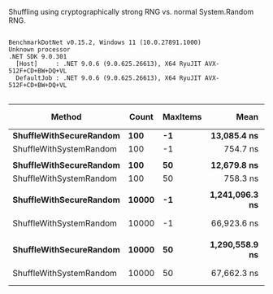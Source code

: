 Shuffling using cryptographically strong RNG vs. normal System.Random RNG.


```

BenchmarkDotNet v0.15.2, Windows 11 (10.0.27891.1000)
Unknown processor
.NET SDK 9.0.301
  [Host]     : .NET 9.0.6 (9.0.625.26613), X64 RyuJIT AVX-512F+CD+BW+DQ+VL
  DefaultJob : .NET 9.0.6 (9.0.625.26613), X64 RyuJIT AVX-512F+CD+BW+DQ+VL


```
| Method                  | Count | MaxItems | Mean           | Error        | StdDev       | Median         | Ratio | RatioSD | Gen0    | Gen1   | Allocated | Alloc Ratio |
|------------------------ |------ |--------- |---------------:|-------------:|-------------:|---------------:|------:|--------:|--------:|-------:|----------:|------------:|
| **ShuffleWithSecureRandom** | **100**   | **-1**       |    **13,085.4 ns** |    **239.36 ns** |    **488.95 ns** |    **12,960.9 ns** | **17.37** |    **1.01** |  **0.1984** |      **-** |     **912 B** |        **1.00** |
| ShuffleWithSystemRandom | 100   | -1       |       754.7 ns |     15.04 ns |     35.15 ns |       752.3 ns |  1.00 |    0.06 |  0.2108 |      - |     912 B |        1.00 |
|                         |       |          |                |              |              |                |       |         |         |        |           |             |
| **ShuffleWithSecureRandom** | **100**   | **50**       |    **12,679.8 ns** |    **223.15 ns** |    **372.83 ns** |    **12,553.3 ns** | **16.72** |    **0.51** |  **0.1678** |      **-** |     **760 B** |        **1.00** |
| ShuffleWithSystemRandom | 100   | 50       |       758.3 ns |      7.80 ns |      7.30 ns |       756.7 ns |  1.00 |    0.01 |  0.1755 |      - |     760 B |        1.00 |
|                         |       |          |                |              |              |                |       |         |         |        |           |             |
| **ShuffleWithSecureRandom** | **10000** | **-1**       | **1,241,096.3 ns** | **14,955.88 ns** | **12,488.84 ns** | **1,239,106.6 ns** | **18.55** |    **0.46** | **17.5781** | **1.9531** |   **80112 B** |        **1.00** |
| ShuffleWithSystemRandom | 10000 | -1       |    66,923.6 ns |  1,289.12 ns |  1,583.16 ns |    66,609.5 ns |  1.00 |    0.03 | 18.4326 | 1.9531 |   80112 B |        1.00 |
|                         |       |          |                |              |              |                |       |         |         |        |           |             |
| **ShuffleWithSecureRandom** | **10000** | **50**       | **1,290,558.9 ns** | **24,798.89 ns** | **27,563.90 ns** | **1,291,617.4 ns** | **19.17** |    **1.38** |  **7.8125** |      **-** |   **40360 B** |        **1.00** |
| ShuffleWithSystemRandom | 10000 | 50       |    67,662.3 ns |  1,733.46 ns |  5,029.08 ns |    65,352.0 ns |  1.01 |    0.10 |  9.2773 | 0.9766 |   40360 B |        1.00 |
